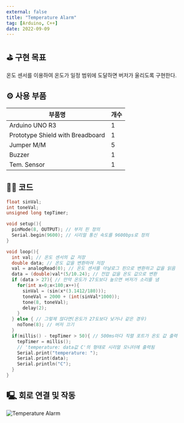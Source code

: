 ```yaml
---
external: false
title: "Temperature Alarm"
tag: [Arduino, C++]
date: 2022-09-09
---
```


## ⛳️ 구현 목표

온도 센서를 이용하여 온도가 일정 범위에 도달하면 버저가 울리도록 구현한다.

## ⚙️ 사용 부품

|부품명|개수|
|------|---|
|Arduino UNO R3| 1 |
|Prototype Shield with Breadboard| 1 |
|Jumper M/M| 5 |
|Buzzer| 1 |
|Tem. Sensor| 1 |

## 👨‍💻 코드

```cpp
float sinVal;
int toneVal;
unsigned long tepTimer;

void setup(){
  pinMode(8, OUTPUT); // 부저 핀 정의
  Serial.begin(9600); // 시리얼 통신 속도를 9600bps로 정의
}

void loop(){
  int val; // 온도 센서의 값 저장
  double data; // 온도 값을 변환하여 저장
  val = analogRead(0); // 온도 센서를 아날로그 핀으로 변환하고 값을 읽음
  data = (double)val*(5/10.24); // 전압 값을 온도 값으로 변환
  if (data > 27){ // 만약 온도가 27도보다 높으면 버저가 소리를 냄
    for(int x=0;x<180;x++){
      sinVal = (sin(x*(3.1412/180)));
      toneVal = 2000 + (int(sinVal*1000));
      tone(8, toneVal);
      delay(2);
    }
  } else { // 그렇제 않다면(온도가 27도보다 낮거나 같은 경우)
    noTone(8); // 버저 끄기
  }
  if(millis() - tepTimer > 50){ // 500ms마다 직렬 포트가 온도 값 출력
    tepTimer = millis();
    // 'temperature: data값 C'의 형태로 시리얼 모니터에 출력됨
    Serial.print("temperature: ");
    Serial.print(data);
    Serial.println("C");
  }
}
```

## 🖳 회로 연결 및 작동

![Temperature Alarm](/images/video/Temperature-Alarm.gif)
